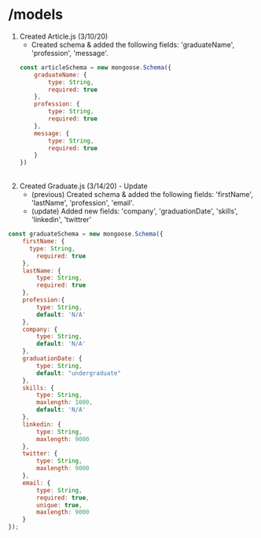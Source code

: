 # /models 

<!-- When changes are made in this directory write about it in here. -->
1. Created Article.js (3/10/20)
    - Created schema & added the following fields: 'graduateName', 'profession', 'message'.
    ```javascript    
    const articleSchema = new mongoose.Schema({
        graduateName: {
            type: String,
            required: true
        },
        profession: {
            type: String,
            required: true
        },
        message: {
            type: String,
            required: true
        }
    })
    ```
    <br>  
2. Created Graduate.js (3/14/20) - Update 
    - (previous) Created schema & added the following fields: 'firstName', 'lastName', 'profession', 'email'.
    - (update) Added new fields: 'company', 'graduationDate', 'skills', 'linkedin', 'twittrer'
```javascript
const graduateSchema = new mongoose.Schema({
    firstName: {
      type: String,
        required: true
    },
    lastName: {
        type: String,
        required: true
    },
    profession:{
        type: String,
        default: 'N/A'
    },
    company: {
        type: String,
        default: 'N/A' 
    },
    graduationDate: {
        type: String,
        default: "undergraduate"
    },
    skills: {    
        type: String,
        maxlength: 1000,
        default: 'N/A'
    },
    linkedin: {
        type: String,
        maxlength: 9000
    },
    twitter: { 
        type: String,
        maxlength: 9000
    },
    email: {
        type: String,
        required: true,
        unique: true,
        maxlength: 9000
    }
});

```

